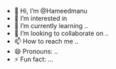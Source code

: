 - 👋 Hi, I’m @Hameedmanu
- 👀 I’m interested in 
- 🌱 I’m currently learning ..
- 💞️ I’m looking to collaborate on ..
- 📫 How to reach me ..
- 😄 Pronouns: ..
- ⚡ Fun fact: ...

<!---
Hameedmanu/Hameedmanu is a ✨ special ✨ repository because its `README.md` (this file) appears on your GitHub profile.
You can click the Preview link to take a look at your changes.
--->
